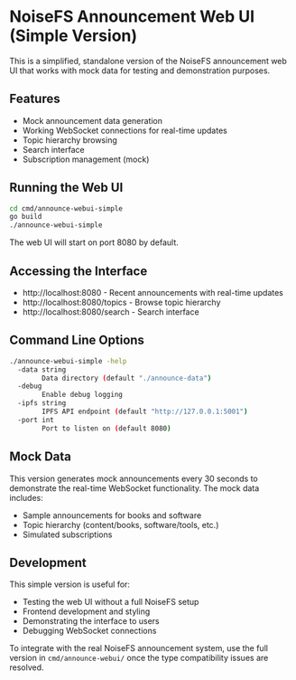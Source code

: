 # NoiseFS Announcement Web UI (Simple Version)

This is a simplified, standalone version of the NoiseFS announcement web UI that works with mock data for testing and demonstration purposes.

## Features

- Mock announcement data generation
- Working WebSocket connections for real-time updates
- Topic hierarchy browsing
- Search interface
- Subscription management (mock)

## Running the Web UI

```bash
cd cmd/announce-webui-simple
go build
./announce-webui-simple
```

The web UI will start on port 8080 by default.

## Accessing the Interface

- http://localhost:8080 - Recent announcements with real-time updates
- http://localhost:8080/topics - Browse topic hierarchy
- http://localhost:8080/search - Search interface

## Command Line Options

```bash
./announce-webui-simple -help
  -data string
        Data directory (default "./announce-data")
  -debug
        Enable debug logging
  -ipfs string
        IPFS API endpoint (default "http://127.0.0.1:5001")
  -port int
        Port to listen on (default 8080)
```

## Mock Data

This version generates mock announcements every 30 seconds to demonstrate the real-time WebSocket functionality. The mock data includes:

- Sample announcements for books and software
- Topic hierarchy (content/books, software/tools, etc.)
- Simulated subscriptions

## Development

This simple version is useful for:
- Testing the web UI without a full NoiseFS setup
- Frontend development and styling
- Demonstrating the interface to users
- Debugging WebSocket connections

To integrate with the real NoiseFS announcement system, use the full version in `cmd/announce-webui/` once the type compatibility issues are resolved.
